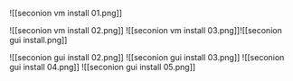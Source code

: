 ![[seconion vm install 01.png]]

![[seconion vm install 02.png]]
![[seconion vm install 03.png]]![[seconion gui install.png]]

![[seconion gui install 02.png]]
![[seconion gui install 03.png]]
![[seconion gui install 04.png]]
![[seconion gui install 05.png]]